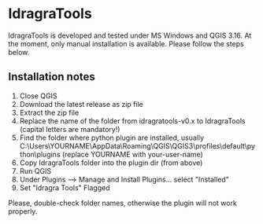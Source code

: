 # IdragraTools

IdragraTools is developed and tested under MS Windows and QGIS 3.16.
At the moment, only manual installation is available. Please follow the steps below. 

## Installation notes

1. Close QGIS
2. Download the latest release as zip file
3. Extract the zip file
4. Replace the name of the folder from idragratools-v0.x to IdragraTools (capital letters are mandatory!)
6. Find the folder where python plugin are installed, usually C:\Users\YOURNAME\AppData\Roaming\QGIS\QGIS3\profiles\default\python\plugins (replace YOURNAME with your-user-name)
7. Copy IdragraTools folder into the plugin dir (from above)
8. Run QGIS
9. Under Plugins --> Manage and Install Plugins... select "Installed"
10. Set "Idragra Tools" Flagged

Please, double-check folder names, otherwise the plugin will not work properly.
